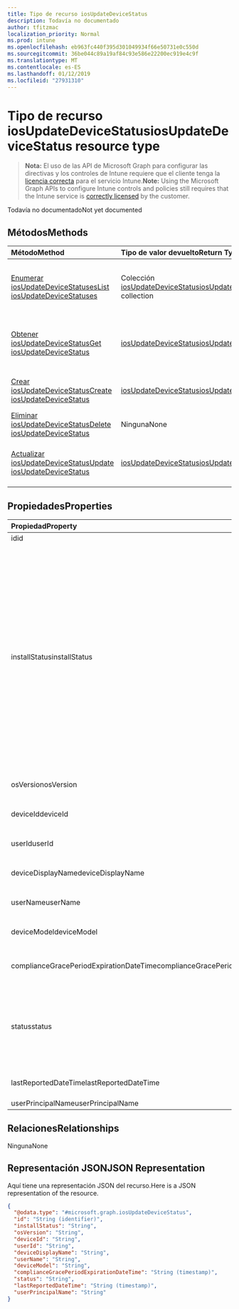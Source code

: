 ```yaml
---
title: Tipo de recurso iosUpdateDeviceStatus
description: Todavía no documentado
author: tfitzmac
localization_priority: Normal
ms.prod: intune
ms.openlocfilehash: eb963fc440f395d301049934f66e50731e0c550d
ms.sourcegitcommit: 36be044c89a19af84c93e586e22200ec919e4c9f
ms.translationtype: MT
ms.contentlocale: es-ES
ms.lasthandoff: 01/12/2019
ms.locfileid: "27931310"
---
```

# <a name="iosupdatedevicestatus-resource-type"></a><span data-ttu-id="9cca0-103">Tipo de recurso iosUpdateDeviceStatus</span><span class="sxs-lookup"><span data-stu-id="9cca0-103">iosUpdateDeviceStatus resource type</span></span>

> <span data-ttu-id="9cca0-104">**Nota:** El uso de las API de Microsoft Graph para configurar las directivas y los controles de Intune requiere que el cliente tenga la [licencia correcta](https://go.microsoft.com/fwlink/?linkid=839381) para el servicio Intune.</span><span class="sxs-lookup"><span data-stu-id="9cca0-104">**Note:** Using the Microsoft Graph APIs to configure Intune controls and policies still requires that the Intune service is [correctly licensed](https://go.microsoft.com/fwlink/?linkid=839381) by the customer.</span></span>

<span data-ttu-id="9cca0-105">Todavía no documentado</span><span class="sxs-lookup"><span data-stu-id="9cca0-105">Not yet documented</span></span>
## <a name="methods"></a><span data-ttu-id="9cca0-106">Métodos</span><span class="sxs-lookup"><span data-stu-id="9cca0-106">Methods</span></span>
|<span data-ttu-id="9cca0-107">Método</span><span class="sxs-lookup"><span data-stu-id="9cca0-107">Method</span></span>|<span data-ttu-id="9cca0-108">Tipo de valor devuelto</span><span class="sxs-lookup"><span data-stu-id="9cca0-108">Return Type</span></span>|<span data-ttu-id="9cca0-109">Descripción</span><span class="sxs-lookup"><span data-stu-id="9cca0-109">Description</span></span>|
|:---|:---|:---|
|[<span data-ttu-id="9cca0-110">Enumerar iosUpdateDeviceStatuses</span><span class="sxs-lookup"><span data-stu-id="9cca0-110">List iosUpdateDeviceStatuses</span></span>](../api/intune-deviceconfig-iosupdatedevicestatus-list.md)|<span data-ttu-id="9cca0-111">Colección [iosUpdateDeviceStatus](../resources/intune-deviceconfig-iosupdatedevicestatus.md)</span><span class="sxs-lookup"><span data-stu-id="9cca0-111">[iosUpdateDeviceStatus](../resources/intune-deviceconfig-iosupdatedevicestatus.md) collection</span></span>|<span data-ttu-id="9cca0-112">Enumere las propiedades y las relaciones de los objetos [iosUpdateDeviceStatus](../resources/intune-deviceconfig-iosupdatedevicestatus.md).</span><span class="sxs-lookup"><span data-stu-id="9cca0-112">List properties and relationships of the [iosUpdateDeviceStatus](../resources/intune-deviceconfig-iosupdatedevicestatus.md) objects.</span></span>|
|[<span data-ttu-id="9cca0-113">Obtener iosUpdateDeviceStatus</span><span class="sxs-lookup"><span data-stu-id="9cca0-113">Get iosUpdateDeviceStatus</span></span>](../api/intune-deviceconfig-iosupdatedevicestatus-get.md)|[<span data-ttu-id="9cca0-114">iosUpdateDeviceStatus</span><span class="sxs-lookup"><span data-stu-id="9cca0-114">iosUpdateDeviceStatus</span></span>](../resources/intune-deviceconfig-iosupdatedevicestatus.md)|<span data-ttu-id="9cca0-115">Lea las propiedades y las relaciones del objeto [iosUpdateDeviceStatus](../resources/intune-deviceconfig-iosupdatedevicestatus.md).</span><span class="sxs-lookup"><span data-stu-id="9cca0-115">Read properties and relationships of the [iosUpdateDeviceStatus](../resources/intune-deviceconfig-iosupdatedevicestatus.md) object.</span></span>|
|[<span data-ttu-id="9cca0-116">Crear iosUpdateDeviceStatus</span><span class="sxs-lookup"><span data-stu-id="9cca0-116">Create iosUpdateDeviceStatus</span></span>](../api/intune-deviceconfig-iosupdatedevicestatus-create.md)|[<span data-ttu-id="9cca0-117">iosUpdateDeviceStatus</span><span class="sxs-lookup"><span data-stu-id="9cca0-117">iosUpdateDeviceStatus</span></span>](../resources/intune-deviceconfig-iosupdatedevicestatus.md)|<span data-ttu-id="9cca0-118">Cree un objeto [iosUpdateDeviceStatus](../resources/intune-deviceconfig-iosupdatedevicestatus.md).</span><span class="sxs-lookup"><span data-stu-id="9cca0-118">Create a new [iosUpdateDeviceStatus](../resources/intune-deviceconfig-iosupdatedevicestatus.md) object.</span></span>|
|[<span data-ttu-id="9cca0-119">Eliminar iosUpdateDeviceStatus</span><span class="sxs-lookup"><span data-stu-id="9cca0-119">Delete iosUpdateDeviceStatus</span></span>](../api/intune-deviceconfig-iosupdatedevicestatus-delete.md)|<span data-ttu-id="9cca0-120">Ninguna</span><span class="sxs-lookup"><span data-stu-id="9cca0-120">None</span></span>|<span data-ttu-id="9cca0-121">Elimina un [iosUpdateDeviceStatus](../resources/intune-deviceconfig-iosupdatedevicestatus.md).</span><span class="sxs-lookup"><span data-stu-id="9cca0-121">Deletes a [iosUpdateDeviceStatus](../resources/intune-deviceconfig-iosupdatedevicestatus.md).</span></span>|
|[<span data-ttu-id="9cca0-122">Actualizar iosUpdateDeviceStatus</span><span class="sxs-lookup"><span data-stu-id="9cca0-122">Update iosUpdateDeviceStatus</span></span>](../api/intune-deviceconfig-iosupdatedevicestatus-update.md)|[<span data-ttu-id="9cca0-123">iosUpdateDeviceStatus</span><span class="sxs-lookup"><span data-stu-id="9cca0-123">iosUpdateDeviceStatus</span></span>](../resources/intune-deviceconfig-iosupdatedevicestatus.md)|<span data-ttu-id="9cca0-124">Actualice las propiedades de un objeto [iosUpdateDeviceStatus](../resources/intune-deviceconfig-iosupdatedevicestatus.md).</span><span class="sxs-lookup"><span data-stu-id="9cca0-124">Update the properties of a [iosUpdateDeviceStatus](../resources/intune-deviceconfig-iosupdatedevicestatus.md) object.</span></span>|

## <a name="properties"></a><span data-ttu-id="9cca0-125">Propiedades</span><span class="sxs-lookup"><span data-stu-id="9cca0-125">Properties</span></span>
|<span data-ttu-id="9cca0-126">Propiedad</span><span class="sxs-lookup"><span data-stu-id="9cca0-126">Property</span></span>|<span data-ttu-id="9cca0-127">Tipo</span><span class="sxs-lookup"><span data-stu-id="9cca0-127">Type</span></span>|<span data-ttu-id="9cca0-128">Descripción</span><span class="sxs-lookup"><span data-stu-id="9cca0-128">Description</span></span>|
|:---|:---|:---|
|<span data-ttu-id="9cca0-129">id</span><span class="sxs-lookup"><span data-stu-id="9cca0-129">id</span></span>|<span data-ttu-id="9cca0-130">Cadena</span><span class="sxs-lookup"><span data-stu-id="9cca0-130">String</span></span>|<span data-ttu-id="9cca0-131">Clave de la entidad.</span><span class="sxs-lookup"><span data-stu-id="9cca0-131">Key of the entity.</span></span>|
|<span data-ttu-id="9cca0-132">installStatus</span><span class="sxs-lookup"><span data-stu-id="9cca0-132">installStatus</span></span>|[<span data-ttu-id="9cca0-133">iosUpdatesInstallStatus</span><span class="sxs-lookup"><span data-stu-id="9cca0-133">iosUpdatesInstallStatus</span></span>](../resources/intune-deviceconfig-iosupdatesinstallstatus.md)|<span data-ttu-id="9cca0-134">Estado de la instalación del informe de directiva.</span><span class="sxs-lookup"><span data-stu-id="9cca0-134">The installation status of the policy report.</span></span> <span data-ttu-id="9cca0-135">Los valores posibles son: `success`, `available`, `idle`, `unknown`, `downloading`, `downloadFailed`, `downloadRequiresComputer`, `downloadInsufficientSpace`, `downloadInsufficientPower`, `downloadInsufficientNetwork`, `installing`, `installInsufficientSpace`, `installInsufficientPower`, `installPhoneCallInProgress`, `installFailed`, `notSupportedOperation`, `sharedDeviceUserLoggedInError`.</span><span class="sxs-lookup"><span data-stu-id="9cca0-135">Possible values are: `success`, `available`, `idle`, `unknown`, `downloading`, `downloadFailed`, `downloadRequiresComputer`, `downloadInsufficientSpace`, `downloadInsufficientPower`, `downloadInsufficientNetwork`, `installing`, `installInsufficientSpace`, `installInsufficientPower`, `installPhoneCallInProgress`, `installFailed`, `notSupportedOperation`, `sharedDeviceUserLoggedInError`.</span></span>|
|<span data-ttu-id="9cca0-136">osVersion</span><span class="sxs-lookup"><span data-stu-id="9cca0-136">osVersion</span></span>|<span data-ttu-id="9cca0-137">String</span><span class="sxs-lookup"><span data-stu-id="9cca0-137">String</span></span>|<span data-ttu-id="9cca0-138">La versión del dispositivo que se está notificando.</span><span class="sxs-lookup"><span data-stu-id="9cca0-138">The device version that is being reported.</span></span>|
|<span data-ttu-id="9cca0-139">deviceId</span><span class="sxs-lookup"><span data-stu-id="9cca0-139">deviceId</span></span>|<span data-ttu-id="9cca0-140">String</span><span class="sxs-lookup"><span data-stu-id="9cca0-140">String</span></span>|<span data-ttu-id="9cca0-141">El identificador del dispositivo que se está notificando.</span><span class="sxs-lookup"><span data-stu-id="9cca0-141">The device id that is being reported.</span></span>|
|<span data-ttu-id="9cca0-142">userId</span><span class="sxs-lookup"><span data-stu-id="9cca0-142">userId</span></span>|<span data-ttu-id="9cca0-143">String</span><span class="sxs-lookup"><span data-stu-id="9cca0-143">String</span></span>|<span data-ttu-id="9cca0-144">El identificador del usuario que se está notificando.</span><span class="sxs-lookup"><span data-stu-id="9cca0-144">The User id that is being reported.</span></span>|
|<span data-ttu-id="9cca0-145">deviceDisplayName</span><span class="sxs-lookup"><span data-stu-id="9cca0-145">deviceDisplayName</span></span>|<span data-ttu-id="9cca0-146">String</span><span class="sxs-lookup"><span data-stu-id="9cca0-146">String</span></span>|<span data-ttu-id="9cca0-147">Nombre de dispositivo de DevicePolicyStatus.</span><span class="sxs-lookup"><span data-stu-id="9cca0-147">Device name of the DevicePolicyStatus.</span></span>|
|<span data-ttu-id="9cca0-148">userName</span><span class="sxs-lookup"><span data-stu-id="9cca0-148">userName</span></span>|<span data-ttu-id="9cca0-149">Cadena</span><span class="sxs-lookup"><span data-stu-id="9cca0-149">String</span></span>|<span data-ttu-id="9cca0-150">El nombre de usuario que se está notificando</span><span class="sxs-lookup"><span data-stu-id="9cca0-150">The User Name that is being reported</span></span>|
|<span data-ttu-id="9cca0-151">deviceModel</span><span class="sxs-lookup"><span data-stu-id="9cca0-151">deviceModel</span></span>|<span data-ttu-id="9cca0-152">Cadena</span><span class="sxs-lookup"><span data-stu-id="9cca0-152">String</span></span>|<span data-ttu-id="9cca0-153">El modelo de dispositivo que se está notificando</span><span class="sxs-lookup"><span data-stu-id="9cca0-153">The device model that is being reported</span></span>|
|<span data-ttu-id="9cca0-154">complianceGracePeriodExpirationDateTime</span><span class="sxs-lookup"><span data-stu-id="9cca0-154">complianceGracePeriodExpirationDateTime</span></span>|<span data-ttu-id="9cca0-155">DateTimeOffset</span><span class="sxs-lookup"><span data-stu-id="9cca0-155">DateTimeOffset</span></span>|<span data-ttu-id="9cca0-156">La fecha y hora en que expira el período de gracia de cumplimiento del dispositivo</span><span class="sxs-lookup"><span data-stu-id="9cca0-156">The DateTime when device compliance grace period expires</span></span>|
|<span data-ttu-id="9cca0-157">status</span><span class="sxs-lookup"><span data-stu-id="9cca0-157">status</span></span>|[<span data-ttu-id="9cca0-158">complianceStatus</span><span class="sxs-lookup"><span data-stu-id="9cca0-158">complianceStatus</span></span>](../resources/intune-shared-compliancestatus.md)|<span data-ttu-id="9cca0-159">Estado de cumplimiento del informe de directiva.</span><span class="sxs-lookup"><span data-stu-id="9cca0-159">Compliance status of the policy report.</span></span> <span data-ttu-id="9cca0-160">Los valores posibles son: `unknown`, `notApplicable`, `compliant`, `remediated`, `nonCompliant`, `error`, `conflict` y `notAssigned`.</span><span class="sxs-lookup"><span data-stu-id="9cca0-160">Possible values are: `unknown`, `notApplicable`, `compliant`, `remediated`, `nonCompliant`, `error`, `conflict`, `notAssigned`.</span></span>|
|<span data-ttu-id="9cca0-161">lastReportedDateTime</span><span class="sxs-lookup"><span data-stu-id="9cca0-161">lastReportedDateTime</span></span>|<span data-ttu-id="9cca0-162">DateTimeOffset</span><span class="sxs-lookup"><span data-stu-id="9cca0-162">DateTimeOffset</span></span>|<span data-ttu-id="9cca0-163">Fecha y hora de la última modificación del informe de directiva.</span><span class="sxs-lookup"><span data-stu-id="9cca0-163">Last modified date time of the policy report.</span></span>|
|<span data-ttu-id="9cca0-164">userPrincipalName</span><span class="sxs-lookup"><span data-stu-id="9cca0-164">userPrincipalName</span></span>|<span data-ttu-id="9cca0-165">Cadena</span><span class="sxs-lookup"><span data-stu-id="9cca0-165">String</span></span>|<span data-ttu-id="9cca0-166">UserPrincipalName.</span><span class="sxs-lookup"><span data-stu-id="9cca0-166">UserPrincipalName.</span></span>|

## <a name="relationships"></a><span data-ttu-id="9cca0-167">Relaciones</span><span class="sxs-lookup"><span data-stu-id="9cca0-167">Relationships</span></span>
<span data-ttu-id="9cca0-168">Ninguna</span><span class="sxs-lookup"><span data-stu-id="9cca0-168">None</span></span>
## <a name="json-representation"></a><span data-ttu-id="9cca0-169">Representación JSON</span><span class="sxs-lookup"><span data-stu-id="9cca0-169">JSON Representation</span></span>
<span data-ttu-id="9cca0-170">Aquí tiene una representación JSON del recurso.</span><span class="sxs-lookup"><span data-stu-id="9cca0-170">Here is a JSON representation of the resource.</span></span>
<!-- {
  "blockType": "resource",
  "keyProperty": "id",
  "@odata.type": "microsoft.graph.iosUpdateDeviceStatus"
}
-->
``` json
{
  "@odata.type": "#microsoft.graph.iosUpdateDeviceStatus",
  "id": "String (identifier)",
  "installStatus": "String",
  "osVersion": "String",
  "deviceId": "String",
  "userId": "String",
  "deviceDisplayName": "String",
  "userName": "String",
  "deviceModel": "String",
  "complianceGracePeriodExpirationDateTime": "String (timestamp)",
  "status": "String",
  "lastReportedDateTime": "String (timestamp)",
  "userPrincipalName": "String"
}
```



